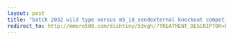 ```yaml
---
layout: post
title: "batch 2032 wild type versus m5_i8_sendexternal knockout competition"
redirect_to: http://mmore500.com/dishtiny/53vgh/?TREATMENT_DESCRIPTOR=batch~2032,step~1018,pop~1,id1~wt,id2~m5_i8_sendexternal
---
```

